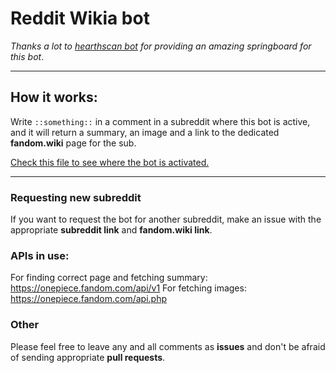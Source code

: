 # Reddit Wikia bot

*Thanks a lot to [hearthscan bot](https://github.com/d-schmidt/hearthscan-bot) for providing an amazing springboard for this bot*.

---

## How it works:
Write `::something::` in a comment in a subreddit where this bot is active, and it will return a summary, an image and a link to the dedicated **fandom.wiki** page for the sub.

[Check this file to see where the bot is activated.](https://github.com/Zylvian/RedditWikiaBot/blob/master/data/constants.json)

--- 

### Requesting new subreddit
If you want to request the bot for another subreddit, make an issue with the appropriate **subreddit link** and **fandom.wiki link**.

### APIs in use:
For finding correct page and fetching summary: https://onepiece.fandom.com/api/v1
For fetching images: https://onepiece.fandom.com/api.php

### Other
Please feel free to leave any and all comments as **issues** and don't be afraid of sending appropriate **pull requests**.
